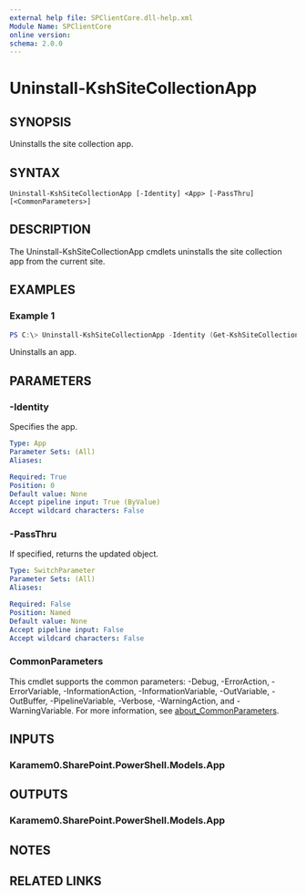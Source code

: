 ```yaml
---
external help file: SPClientCore.dll-help.xml
Module Name: SPClientCore
online version:
schema: 2.0.0
---
```


# Uninstall-KshSiteCollectionApp

## SYNOPSIS
Uninstalls the site collection app.

## SYNTAX

```
Uninstall-KshSiteCollectionApp [-Identity] <App> [-PassThru] [<CommonParameters>]
```

## DESCRIPTION
The Uninstall-KshSiteCollectionApp cmdlets uninstalls the site collection app from the current site.

## EXAMPLES

### Example 1
```powershell
PS C:\> Uninstall-KshSiteCollectionApp -Identity (Get-KshSiteCollectionApp -AppId 'fdee2390-48bf-409e-956a-20f11a0add59')
```

Uninstalls an app.

## PARAMETERS

### -Identity
Specifies the app.

```yaml
Type: App
Parameter Sets: (All)
Aliases:

Required: True
Position: 0
Default value: None
Accept pipeline input: True (ByValue)
Accept wildcard characters: False
```

### -PassThru
If specified, returns the updated object.

```yaml
Type: SwitchParameter
Parameter Sets: (All)
Aliases:

Required: False
Position: Named
Default value: None
Accept pipeline input: False
Accept wildcard characters: False
```

### CommonParameters
This cmdlet supports the common parameters: -Debug, -ErrorAction, -ErrorVariable, -InformationAction, -InformationVariable, -OutVariable, -OutBuffer, -PipelineVariable, -Verbose, -WarningAction, and -WarningVariable. For more information, see [about_CommonParameters](http://go.microsoft.com/fwlink/?LinkID=113216).

## INPUTS

### Karamem0.SharePoint.PowerShell.Models.App

## OUTPUTS

### Karamem0.SharePoint.PowerShell.Models.App

## NOTES

## RELATED LINKS
